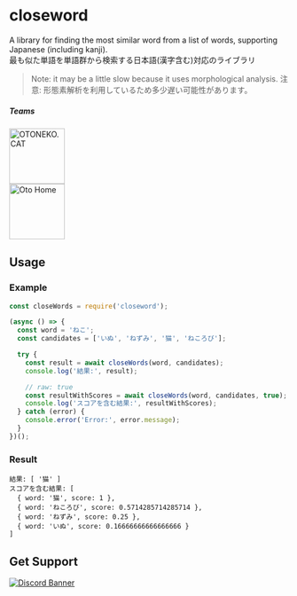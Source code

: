 # closeword
A library for finding the most similar word from a list of words, supporting Japanese (including kanji).<br>
最も似た単語を単語群から検索する日本語(漢字含む)対応のライブラリ

> Note: it may be a little slow because it uses morphological analysis.
> 注意: 形態素解析を利用しているため多少遅い可能性があります。

##### Teams
<a href="https://oto.pet/"><img src="https://www.otoneko.cat/img/logo.png" alt="OTONEKO.CAT" style="display: block; width: auto; height: 100px;"/></a>
<a href="https://www.otoho.me/"><img src="https://www.otoho.me/img/logo.png" alt="Oto Home" style="display: block; width: auto; height: 100px;"/></a>

## Usage
### Example
```js
const closeWords = require('closeword');

(async () => {
  const word = 'ねこ';
  const candidates = ['いぬ', 'ねずみ', '猫', 'ねころび'];

  try {
    const result = await closeWords(word, candidates);
    console.log('結果:', result);

    // raw: true
    const resultWithScores = await closeWords(word, candidates, true);
    console.log('スコアを含む結果:', resultWithScores);
  } catch (error) {
    console.error('Error:', error.message);
  }
})();
```
### Result
```
結果: [ '猫' ]
スコアを含む結果: [
  { word: '猫', score: 1 },
  { word: 'ねころび', score: 0.5714285714285714 },
  { word: 'ねずみ', score: 0.25 },
  { word: 'いぬ', score: 0.16666666666666666 }
]
```

## Get Support
<a href="https://discord.gg/yKW8wWKCnS"><img src="https://discordapp.com/api/guilds/1005287561582878800/widget.png?style=banner4" alt="Discord Banner"/></a>
